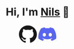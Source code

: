 <h1 align="center">Hi, I'm <a href="https://github.com/N1lzh">Nils</a> 👋</h1>

<p align="center">
  <a href="https://github.com/N1lzh"><img alt="GitHub" title="GitHub" height="48" width="48" src="assets/github.svg"></a>
  <a href="https://discord.gg/vW8PzmaneX"><img alt="Discord" title="Discord" height="48" width="48" src="assets/discord.svg"></a>
</p>



